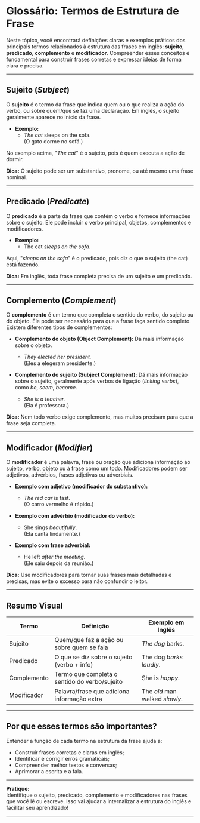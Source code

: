
# Glossário: Termos de Estrutura de Frase

Neste tópico, você encontrará definições claras e exemplos práticos dos principais termos relacionados à estrutura das frases em inglês: **sujeito**, **predicado**, **complemento** e **modificador**. Compreender esses conceitos é fundamental para construir frases corretas e expressar ideias de forma clara e precisa.

---

## Sujeito (*Subject*)

O **sujeito** é o termo da frase que indica quem ou o que realiza a ação do verbo, ou sobre quem/que se faz uma declaração. Em inglês, o sujeito geralmente aparece no início da frase.

- **Exemplo:**  
  - *The cat* sleeps on the sofa.  
    (O gato dorme no sofá.)

No exemplo acima, "*The cat*" é o sujeito, pois é quem executa a ação de dormir.

**Dica:** O sujeito pode ser um substantivo, pronome, ou até mesmo uma frase nominal.

---

## Predicado (*Predicate*)

O **predicado** é a parte da frase que contém o verbo e fornece informações sobre o sujeito. Ele pode incluir o verbo principal, objetos, complementos e modificadores.

- **Exemplo:**  
  - The cat *sleeps on the sofa*.

Aqui, "*sleeps on the sofa*" é o predicado, pois diz o que o sujeito (the cat) está fazendo.

**Dica:** Em inglês, toda frase completa precisa de um sujeito e um predicado.

---

## Complemento (*Complement*)

O **complemento** é um termo que completa o sentido do verbo, do sujeito ou do objeto. Ele pode ser necessário para que a frase faça sentido completo. Existem diferentes tipos de complementos:

- **Complemento do objeto (Object Complement):** Dá mais informação sobre o objeto.
  - *They elected her president.*  
    (Eles a elegeram presidente.)

- **Complemento do sujeito (Subject Complement):** Dá mais informação sobre o sujeito, geralmente após verbos de ligação (*linking verbs*), como *be*, *seem*, *become*.
  - *She is a teacher.*  
    (Ela é professora.)

**Dica:** Nem todo verbo exige complemento, mas muitos precisam para que a frase seja completa.

---

## Modificador (*Modifier*)

O **modificador** é uma palavra, frase ou oração que adiciona informação ao sujeito, verbo, objeto ou à frase como um todo. Modificadores podem ser adjetivos, advérbios, frases adjetivas ou adverbiais.

- **Exemplo com adjetivo (modificador do substantivo):**  
  - *The red car* is fast.  
    (O carro vermelho é rápido.)

- **Exemplo com advérbio (modificador do verbo):**  
  - She sings *beautifully*.  
    (Ela canta lindamente.)

- **Exemplo com frase adverbial:**  
  - He left *after the meeting*.  
    (Ele saiu depois da reunião.)

**Dica:** Use modificadores para tornar suas frases mais detalhadas e precisas, mas evite o excesso para não confundir o leitor.

---

## Resumo Visual

| Termo        | Definição                                      | Exemplo em Inglês           |
|--------------|------------------------------------------------|-----------------------------|
| Sujeito      | Quem/que faz a ação ou sobre quem se fala      | *The dog* barks.            |
| Predicado    | O que se diz sobre o sujeito (verbo + info)    | The dog *barks loudly*.     |
| Complemento  | Termo que completa o sentido do verbo/sujeito  | She is *happy*.             |
| Modificador  | Palavra/frase que adiciona informação extra    | The *old* man walked *slowly*. |

---

## Por que esses termos são importantes?

Entender a função de cada termo na estrutura da frase ajuda a:

- Construir frases corretas e claras em inglês;
- Identificar e corrigir erros gramaticais;
- Compreender melhor textos e conversas;
- Aprimorar a escrita e a fala.

---

**Pratique:**  
Identifique o sujeito, predicado, complemento e modificadores nas frases que você lê ou escreve. Isso vai ajudar a internalizar a estrutura do inglês e facilitar seu aprendizado!

---
```

